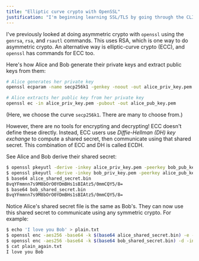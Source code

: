 ```yaml
---
title: "Elliptic curve crypto with OpenSSL"
justification: "I'm beginning learning SSL/TLS by going through the CLI commands"
---
```


I've previously looked at doing asymmetric crypto with `openssl` using the `genrsa`, `rsa`, and `rsautl` commands. This uses RSA, which is one way to do asymmetric crypto. An alternative way is elliptic-curve crypto (ECC), and `openssl` has commands for ECC too.

Here's how Alice and Bob generate their private keys and extract public keys from them:

```bash
# Alice generates her private key
openssl ecparam -name secp256k1 -genkey -noout -out alice_priv_key.pem

# Alice extracts her public key from her private key
openssl ec -in alice_priv_key.pem -pubout -out alice_pub_key.pem
```

(Here, we choose the curve `secp256k1`. There are many to choose from.)

However, there are no tools for encrypting and decrypting! ECC doesn't define these directly. Instead, ECC users use _Diffie-Hellman (DH) key exchange_ to compute a shared secret, then communicate using that shared secret. This combination of ECC and DH is called ECDH.

See Alice and Bob derive their shared secret:

```bash
$ openssl pkeyutl -derive -inkey alice_priv_key.pem -peerkey bob_pub_key.pem -out alice_shared_secret.bin
$ openssl pkeyutl -derive -inkey bob_priv_key.pem -peerkey alice_pub_key.pem -out bob_shared_secret.bin
$ base64 alice_shared_secret.bin
BvqYFmmnn7s9M8bOrO0YDmBHs1sBIAtz5/0mmCQY5/8=
$ base64 bob_shared_secret.bin
BvqYFmmnn7s9M8bOrO0YDmBHs1sBIAtz5/0mmCQY5/8=
```

Notice Alice's shared secret file is the same as Bob's. They can now use this shared secret to communicate using any symmetric crypto. For example:

```bash
$ echo 'I love you Bob' > plain.txt
$ openssl enc -aes256 -base64 -k $(base64 alice_shared_secret.bin) -e -in plain.txt -out cipher.txt
$ openssl enc -aes256 -base64 -k $(base64 bob_shared_secret.bin) -d -in cipher.txt -out plain_again.txt
$ cat plain_again.txt
I love you Bob
```
